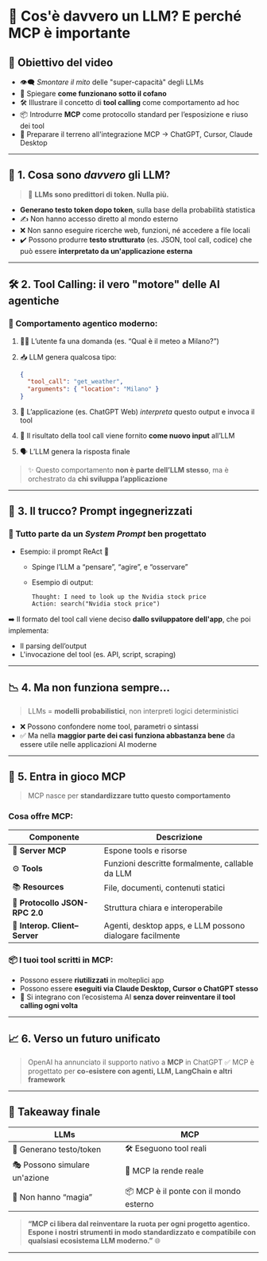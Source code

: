 # 🧠 **Cos'è davvero un LLM? E perché MCP è importante**

## 🎯 Obiettivo del video

* 👁️‍🗨️ *Smontare il mito* delle "super-capacità" degli LLMs
* 🧵 Spiegare **come funzionano sotto il cofano**
* 🛠️ Illustrare il concetto di **tool calling** come comportamento ad hoc
* 📦 Introdurre **MCP** come protocollo standard per l’esposizione e riuso dei tool
* 🔗 Preparare il terreno all'integrazione MCP → ChatGPT, Cursor, Claude Desktop

---

## 🤖 1. Cosa sono *davvero* gli LLM?

> 🧠 **LLMs sono predittori di token. Nulla più.**

* **Generano testo token dopo token**, sulla base della probabilità statistica
* ✍️ Non hanno accesso diretto al mondo esterno
* ❌ Non sanno eseguire ricerche web, funzioni, né accedere a file locali
* ✔️ Possono produrre **testo strutturato** (es. JSON, tool call, codice) che può essere **interpretato da un'applicazione esterna**

---

## 🛠️ 2. Tool Calling: il vero "motore" delle AI agentiche

### 🔧 Comportamento agentico moderno:

1. 🧑‍💻 L’utente fa una domanda (es. “Qual è il meteo a Milano?”)
2. 📥 LLM genera qualcosa tipo:

   ```json
   {
     "tool_call": "get_weather",
     "arguments": { "location": "Milano" }
   }
   ```
3. 🧠 L’applicazione (es. ChatGPT Web) *interpreta* questo output e invoca il tool
4. 🔁 Il risultato della tool call viene fornito **come nuovo input** all’LLM
5. 🗣️ L’LLM genera la risposta finale

> ✨ Questo comportamento **non è parte dell’LLM stesso**, ma è orchestrato da **chi sviluppa l’applicazione**

---

## 💬 3. Il trucco? Prompt ingegnerizzati

### 🧩 Tutto parte da un *System Prompt* ben progettato

* Esempio: il prompt ReAct 📘

  * Spinge l’LLM a “pensare”, “agire”, e “osservare”
  * Esempio di output:

    ```plaintext
    Thought: I need to look up the Nvidia stock price
    Action: search("Nvidia stock price")
    ```

➡️ Il formato del tool call viene deciso **dallo sviluppatore dell'app**, che poi implementa:

* Il parsing dell’output
* L'invocazione del tool (es. API, script, scraping)

---

## 📉 4. Ma non funziona sempre…

> LLMs = **modelli probabilistici**, non interpreti logici deterministici

* ❌ Possono confondere nome tool, parametri o sintassi
* ✅ Ma nella **maggior parte dei casi funziona abbastanza bene** da essere utile nelle applicazioni AI moderne

---

## 🧩 5. Entra in gioco MCP

> MCP nasce per **standardizzare tutto questo comportamento**

### Cosa offre MCP:

| Componente                     | Descrizione                                              |
| ------------------------------ | -------------------------------------------------------- |
| 🧱 **Server MCP**              | Espone tools e risorse                                   |
| ⚙️ **Tools**                   | Funzioni descritte formalmente, callable da LLM          |
| 📚 **Resources**               | File, documenti, contenuti statici                       |
| 📡 **Protocollo JSON-RPC 2.0** | Struttura chiara e interoperabile                        |
| 🔄 **Interop. Client–Server**  | Agenti, desktop apps, e LLM possono dialogare facilmente |

### 📦 I tuoi tool scritti in MCP:

* Possono essere **riutilizzati** in molteplici app
* Possono essere **eseguiti via Claude Desktop, Cursor o ChatGPT stesso**
* 🧩 Si integrano con l’ecosistema AI **senza dover reinventare il tool calling ogni volta**

---

## 📈 6. Verso un futuro unificato

> OpenAI ha annunciato il supporto nativo a **MCP** in ChatGPT ✅
> MCP è progettato per **co-esistere con agenti, LLM, LangChain e altri framework**

---

## 🧠 Takeaway finale

| LLMs                          | MCP                                    |
| ----------------------------- | -------------------------------------- |
| 📄 Generano testo/token       | 🛠️ Eseguono tool reali                |
| 🎭 Possono simulare un'azione | 🧩 MCP la rende reale                  |
| 🧪 Non hanno “magia”          | 📦 MCP è il ponte con il mondo esterno |

> **“MCP ci libera dal reinventare la ruota per ogni progetto agentico. Espone i nostri strumenti in modo standardizzato e compatibile con qualsiasi ecosistema LLM moderno.”** 🌐

---
